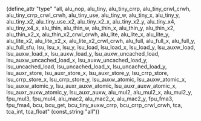 (define_attr "type"
 "all,
  alu_nop,
  alu_tiny,
  alu_tiny_crrp,
  alu_tiny_crwl_crwh,
  alu_tiny_crrp_crwl_crwh,
  alu_tiny_use,
  alu_tiny_w,
  alu_tiny_x,
  alu_tiny_y,
  alu_tiny_x2,
  alu_tiny_use_x2,
  alu_tiny_x2_x,
  alu_tiny_x2_y,
  alu_tiny_x4,
  alu_tiny_x4_x,
  alu_thin,
  alu_thin_w,
  alu_thin_x,
  alu_thin_y,
  alu_thin_x2,
  alu_thin_x2_x,
  alu_thin_x2_crwl_crwh,
  alu_lite,
  alu_lite_x,
  alu_lite_y,
  alu_lite_x2,
  alu_lite_x2_x,
  alu_lite_x2_crwl_crwh,
  alu_full,
  alu_full_x,
  alu_full_y,
  alu_full_sfu,
  lsu,
  lsu_x,
  lsu_y,
  lsu_load,
  lsu_load_x,
  lsu_load_y,
  lsu_auxw_load,
  lsu_auxw_load_x,
  lsu_auxw_load_y,
  lsu_auxw_uncached_load,
  lsu_auxw_uncached_load_x,
  lsu_auxw_uncached_load_y,
  lsu_uncached_load,
  lsu_uncached_load_x,
  lsu_uncached_load_y,
  lsu_auxr_store,
  lsu_auxr_store_x,
  lsu_auxr_store_y,
  lsu_crrp_store,
  lsu_crrp_store_x,
  lsu_crrp_store_y,
  lsu_auxw_atomic,
  lsu_auxw_atomic_x,
  lsu_auxw_atomic_y,
  lsu_auxr_auxw_atomic,
  lsu_auxr_auxw_atomic_x,
  lsu_auxr_auxw_atomic_y,
  lsu_auxr_auxw,
  alu_mul2,
  alu_mul2_x,
  alu_mul2_y,
  fpu_mul3,
  fpu_mul4,
  alu_mac2,
  alu_mac2_x,
  alu_mac2_y,
  fpu_fma3,
  fpu_fma4,
  bcu,
  bcu_get,
  bcu_tiny_auxw_crrp,
  bcu_crrp_crwl_crwh,
  tca,
  tca_int,
  tca_float"
  (const_string "all"))

